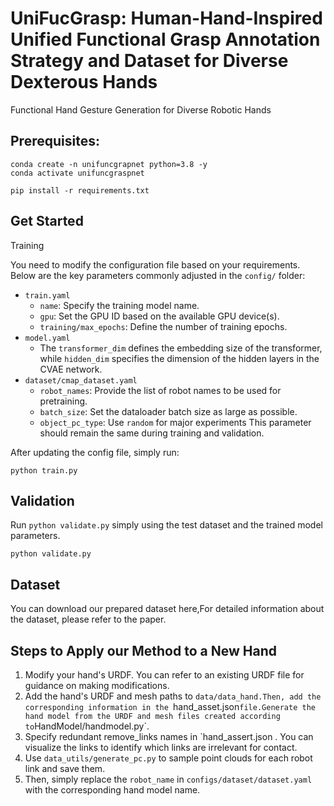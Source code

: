 # UniFucGrasp: Human-Hand-Inspired Unified Functional Grasp Annotation Strategy and Dataset for Diverse Dexterous Hands

Functional Hand Gesture Generation for Diverse Robotic Hands

## Prerequisites:
```
conda create -n unifuncgrapnet python=3.8 -y
conda activate unifuncgraspnet 

pip install -r requirements.txt
```
## Get Started

Training

You need to modify the configuration file based on your requirements. Below are the key parameters commonly adjusted in the `config/` folder:

- `train.yaml`
  - `name`: Specify the training model name.
  - `gpu`: Set the GPU ID based on the available GPU device(s).
  - `training/max_epochs`: Define the number of training epochs.
- `model.yaml`
  - The `transformer_dim` defines the embedding size of the transformer, while `hidden_dim` specifies the dimension of the hidden layers in the CVAE network.
- `dataset/cmap_dataset.yaml`
  - `robot_names`: Provide the list of robot names to be used for pretraining.
  - `batch_size`: Set the dataloader batch size as large as possible. 
  - `object_pc_type`: Use `random` for major experiments  This parameter should remain the same during training and validation.

After updating the config file, simply run:

```
python train.py
```

## Validation

Run `python validate.py` simply using the test dataset and the trained model parameters.

```
python validate.py
```

## Dataset

You can download our prepared dataset here,For detailed information about the dataset, please refer to the paper.



## Steps to Apply our Method to a New Hand

1. Modify your hand's URDF. You can refer to an existing URDF file for guidance on making modifications.
2. Add the hand's URDF and mesh paths to `data/data_hand.Then, add the corresponding information in the `hand_asset.json` file.Generate the hand model from the URDF and mesh files created according to `HandModel/handmodel.py`.
3. Specify redundant  remove_links names in `hand_assert.json . You can visualize the links  to identify which links are irrelevant for contact.
4. Use `data_utils/generate_pc.py` to sample point clouds for each robot link and save them.
5. Then, simply replace the `robot_name` in `configs/dataset/dataset.yaml` with the corresponding hand model name.
